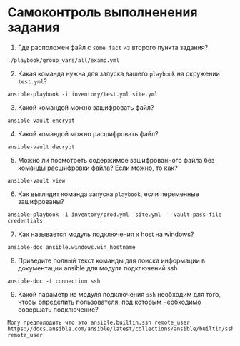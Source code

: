 # Самоконтроль выполненения задания

1. Где расположен файл с `some_fact` из второго пункта задания?
```
./playbook/group_vars/all/examp.yml 
```
2. Какая команда нужна для запуска вашего `playbook` на окружении `test.yml`?
```
ansible-playbook -i inventory/test.yml site.yml 
```
3. Какой командой можно зашифровать файл?
```
ansible-vault encrypt
```
4. Какой командой можно расшифровать файл?
```
ansible-vault decrypt
```
5. Можно ли посмотреть содержимое зашифрованного файла без команды расшифровки файла? Если можно, то как?
```
ansible-vault view
```
6. Как выглядит команда запуска `playbook`, если переменные зашифрованы?
```
ansible-playbook -i inventory/prod.yml  site.yml  --vault-pass-file credentials
```
7. Как называется модуль подключения к host на windows?
```
ansible-doc ansible.windows.win_hostname  
```
8.  Приведите полный текст команды для поиска информации в документации ansible для модуля подключений ssh
```
ansible-doc -t connection ssh
```
9.  Какой параметр из модуля подключения `ssh` необходим для того, чтобы определить пользователя, под которым необходимо совершать подключение?
```
Могу предполодить что это ansible.builtin.ssh remote_user 
https://docs.ansible.com/ansible/latest/collections/ansible/builtin/ssh_connection.html#parameter-remote_user
```
